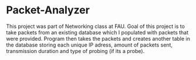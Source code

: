 # Packet-Analyzer

This project was part of Networking class at FAU. Goal of this project is to take packets from an existing database which I populated with packets that were provided.
Program then takes the packets and creates another table in the database storing each unique IP adress, amount of packets sent, transmission duration and type of probing (if its a probe).
